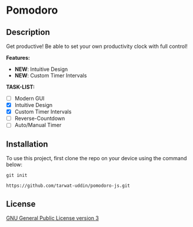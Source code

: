 # Pomodoro

## Description

Get productive! Be able to set your own productivity clock with full control!

**Features:**

- **NEW**: Intuitive Design
- **NEW**: Custom Timer Intervals

**TASK-LIST:**

- [ ] Modern GUI
- [x] Intuitive Design
- [x] Custom Timer Intervals
- [ ] Reverse-Countdown
- [ ] Auto/Manual Timer

## Installation

To use this project, first clone the repo on your device using the command below:

`git init`

`https://github.com/tarwat-uddin/pomodoro-js.git`

## License

[GNU General Public License version 3](https://opensource.org/licenses/GPL-3.0)
